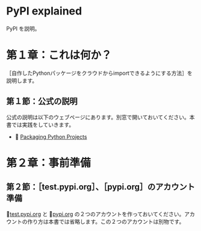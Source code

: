 # PyPI explained

PyPI を説明。  


# 第１章：これは何か？

［自作したPythonパッケージをクラウドからimportできるようにする方法］を説明します。


## 第１節：公式の説明

公式の説明は以下のウェブページにあります。別窓で開いておいてください。本書では実践をしていきます。  

* 📖 [Packaging Python Projects](https://packaging.python.org/en/latest/tutorials/packaging-projects/)


# 第２章：事前準備


## 第２節：［test.pypi.org］、［pypi.org］のアカウント準備

📖[test.pypi.org](https://test.pypi.org/) と 📖[pypi.org](https://pypi.org/) の２つのアカウントを作っておいてください。アカウントの作り方は本書では省略します。この２つのアカウントは別物です。 
